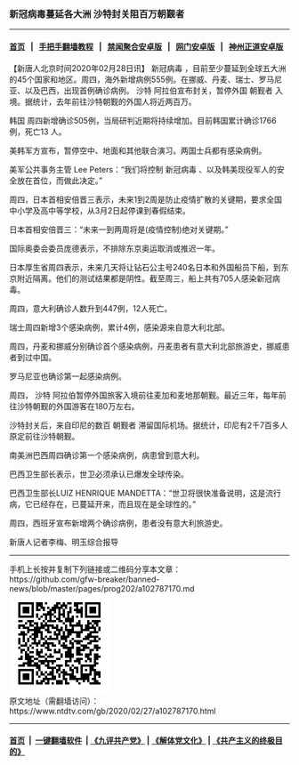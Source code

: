 ### 新冠病毒蔓延各大洲 沙特封关阻百万朝觐者
------------------------

#### [首页](https://github.com/gfw-breaker/banned-news/blob/master/README.md) &nbsp;&nbsp;|&nbsp;&nbsp; [手把手翻墙教程](https://github.com/gfw-breaker/guides/wiki) &nbsp;&nbsp;|&nbsp;&nbsp; [禁闻聚合安卓版](https://github.com/gfw-breaker/bn-android) &nbsp;&nbsp;|&nbsp;&nbsp; [网门安卓版](https://github.com/oGate2/oGate) &nbsp;&nbsp;|&nbsp;&nbsp; [神州正道安卓版](https://github.com/SzzdOgate/update) 



<div><div class="post_content" itemprop="articleBody">
 <p>
  【新唐人北京时间2020年02月28日讯】
  <ok href="https://www.ntdtv.com/gb/新冠病毒.htm">
   新冠病毒
  </ok>
  ，目前至少蔓延到全球五大洲的45个国家和地区。周四，海外新增病例555例。在挪威、丹麦、瑞士、罗马尼亚、以及巴西，出现首例确诊病例。
  <ok href="https://www.ntdtv.com/gb/沙特.htm">
   沙特
  </ok>
  阿拉伯宣布封关，暂停外国
  <ok href="https://www.ntdtv.com/gb/朝觐者.htm">
   朝觐者
  </ok>
  入境。据统计，去年前往沙特朝觐的外国人将近两百万。
 </p>
 <p>
  <ok href="https://www.ntdtv.com/gb/韩国.htm">
   韩国
  </ok>
  周四新增确诊505例，当局研判近期将持续增加。目前韩国累计确诊1766例，死亡13 人。
 </p>
 <p>
  美韩军方宣布，暂停空中、地面和其他联合演习。两国士兵都有感染病例。
 </p>
 <p>
  美军公共事务主管 Lee Peters：“我们将控制
  <ok href="https://www.ntdtv.com/gb/新冠病毒.htm">
   新冠病毒
  </ok>
  、以及韩美现役军人的安全放在首位，而做此决定。”
 </p>
 <p>
  周四，日本首相安倍晋三表示，未来1到2周是防止疫情扩散的关键期，要求全国中小学及高中等学校，从3月2日起停课到春假结束。
 </p>
 <p>
  日本首相安倍晋三：“未来一到两周将是(疫情控制)绝对关键期。”
 </p>
 <p>
  国际奥委会委员庞德表示，不排除东京奥运取消或推迟一年。
 </p>
 <p>
  日本厚生省周四表示，未来几天将让钻石公主号240名日本和外国船员下船，到东京附近隔离。他们的测试结果都是阴性。截至周三，船上共有705人感染新冠病毒。
 </p>
 <p>
  周四，意大利确诊人数升到447例，12人死亡。
 </p>
 <p>
  瑞士周四新增3个感染病例，累计4例，感染源来自意大利北部。
 </p>
 <p>
  周四，丹麦和挪威分别确诊首个感染病例，丹麦患者有意大利北部旅游史，挪威患者到过中国。
 </p>
 <p>
  罗马尼亚也确诊第一起感染病例。
 </p>
 <p>
  周四，
  <ok href="https://www.ntdtv.com/gb/沙特.htm">
   沙特
  </ok>
  阿拉伯暂停外国旅客入境前往麦加和麦地那朝觐。最近三年，每年前往沙特朝觐的外国游客在180万左右。
 </p>
 <p>
  沙特封关后，来自印尼的数百
  <ok href="https://www.ntdtv.com/gb/朝觐者.htm">
   朝觐者
  </ok>
  滞留国际机场。据统计，印尼有2千7百多人原定前往沙特朝觐。
 </p>
 <p>
  南美洲巴西周四确诊第一个感染病例，病患曾到意大利。
 </p>
 <p>
  巴西卫生部长表示，世卫必须承认已爆发全球传染。
 </p>
 <p>
  巴西卫生部长LUIZ HENRIQUE MANDETTA：“世卫将很快准备说明，这是流行病，它已经存在，已蔓延开来，而且现在是全球性的。”
 </p>
 <p>
  周四，西班牙宣布新增两个确诊病例，患者没有意大利旅游史。
 </p>
 <p>
  新唐人记者李梅、明玉综合报导
 </p>
 <div class="single_ad">
 </div>
</div>
</div>
<hr/>
手机上长按并复制下列链接或二维码分享本文章：<br/>
https://github.com/gfw-breaker/banned-news/blob/master/pages/prog202/a102787170.md <br/>
<a href='https://github.com/gfw-breaker/banned-news/blob/master/pages/prog202/a102787170.md'><img src='https://github.com/gfw-breaker/banned-news/blob/master/pages/prog202/a102787170.md.png'/></a> <br/>
原文地址（需翻墙访问）：https://www.ntdtv.com/gb/2020/02/27/a102787170.html


------------------------
#### [首页](https://github.com/gfw-breaker/banned-news/blob/master/README.md) &nbsp;|&nbsp; [一键翻墙软件](https://github.com/gfw-breaker/nogfw/blob/master/README.md) &nbsp;| [《九评共产党》](https://github.com/gfw-breaker/9ping.md/blob/master/README.md#九评之一评共产党是什么) | [《解体党文化》](https://github.com/gfw-breaker/jtdwh.md/blob/master/README.md) | [《共产主义的终极目的》](https://github.com/gfw-breaker/gczydzjmd.md/blob/master/README.md)


<img src='http://gfw-breaker.win/banned-news/pages/prog202/a102787170.md' width='0px' height='0px'/>